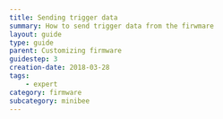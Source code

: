```yaml
---
title: Sending trigger data
summary: How to send trigger data from the firwmare
layout: guide
type: guide
parent: Customizing firmware
guidestep: 3
creation-date: 2018-03-28
tags:
    - expert
category: firmware
subcategory: minibee
---
```

